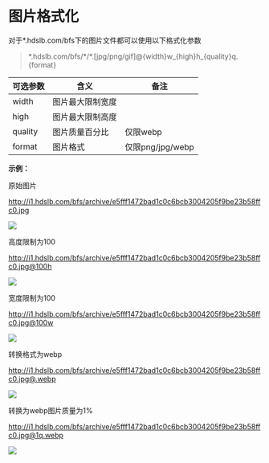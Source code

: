 # 图片格式化

对于\*.hdslb.com/bfs下的图片文件都可以使用以下格式化参数

> \*.hdslb.com/bfs/\*/\*.\[jpg/png/gif\]@{width}w\_{high}h\_{quality}q.{format}

| 可选参数 | 含义             | 备注             |
| -------- | ---------------- | ---------------- |
| width    | 图片最大限制宽度 |                  |
| high     | 图片最大限制高度 |                  |
| quality  | 图片质量百分比   | 仅限webp         |
| format   | 图片格式         | 仅限png/jpg/webp |

**示例：**

原始图片

http://i1.hdslb.com/bfs/archive/e5fff1472bad1c0c6bcb3004205f9be23b58ffc0.jpg

![](http://i1.hdslb.com/bfs/archive/e5fff1472bad1c0c6bcb3004205f9be23b58ffc0.jpg)

高度限制为100

http://i1.hdslb.com/bfs/archive/e5fff1472bad1c0c6bcb3004205f9be23b58ffc0.jpg@100h

![](http://i1.hdslb.com/bfs/archive/e5fff1472bad1c0c6bcb3004205f9be23b58ffc0.jpg@100h)

宽度限制为100

http://i1.hdslb.com/bfs/archive/e5fff1472bad1c0c6bcb3004205f9be23b58ffc0.jpg@100w

![](http://i1.hdslb.com/bfs/archive/e5fff1472bad1c0c6bcb3004205f9be23b58ffc0.jpg@100w)

转换格式为webp

http://i1.hdslb.com/bfs/archive/e5fff1472bad1c0c6bcb3004205f9be23b58ffc0.jpg@.webp

![](http://i1.hdslb.com/bfs/archive/e5fff1472bad1c0c6bcb3004205f9be23b58ffc0.jpg@.webp)

转换为webp图片质量为1%

http://i1.hdslb.com/bfs/archive/e5fff1472bad1c0c6bcb3004205f9be23b58ffc0.jpg@1q.webp

![](http://i1.hdslb.com/bfs/archive/e5fff1472bad1c0c6bcb3004205f9be23b58ffc0.jpg@1q.webp)